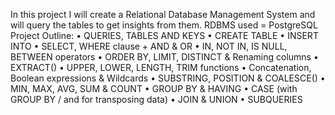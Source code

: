 In this project I will create a Relational Database Management System and will query the tables to get insights from them. 
RDBMS used = PostgreSQL
Project Outline:
•	QUERIES, TABLES AND KEYS
•	CREATE TABLE
•	INSERT INTO
•	SELECT, WHERE clause + AND & OR
•	IN, NOT IN, IS NULL, BETWEEN operators
•	ORDER BY, LIMIT, DISTINCT & Renaming columns
•	EXTRACT()
•	UPPER, LOWER, LENGTH, TRIM functions
•	Concatenation, Boolean expressions & Wildcards
•	SUBSTRING, POSITION & COALESCE()
•	MIN, MAX, AVG, SUM & COUNT
•	GROUP BY & HAVING
•	CASE (with GROUP BY / and for transposing data)
•	JOIN & UNION 
•	SUBQUERIES

